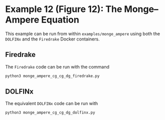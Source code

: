 # Example 12 (Figure 12): The Monge–Ampere Equation

This example can be run from within `examples/monge_ampere` using both the `DOLFINx` and the `Firedrake` Docker containers.

## Firedrake
The `Firedrake` code can be run with the command

```bash
python3 monge_ampere_cg_cg_dg_firedrake.py
```

## DOLFINx
The equivalent `DOLFINx` code can be run with

```bash
python3 monge_ampere_cg_cg_dg_dolfinx.py
```
